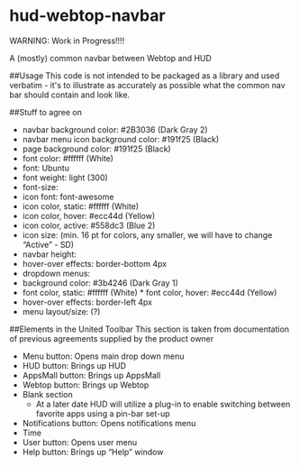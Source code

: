 hud-webtop-navbar
=================
WARNING: Work in Progress!!!!

A (mostly) common navbar between Webtop and HUD

##Usage
This code is not intended to be packaged as a library and used verbatim - it's 
to illustrate as accurately as possible what the common nav bar should contain
and look like.

##Stuff to agree on

 * navbar background color: #2B3036 (Dark Gray 2)
 * navbar menu icon background color: #191f25 (Black)
 * page background color: #191f25 (Black)
 * font color: #ffffff (White)
 * font: Ubuntu
 * font weight: light (300)
 * font-size: 
 * icon font: font-awesome
 * icon color, static: #ffffff (White)
 * icon color, hover: #ecc44d (Yellow)
 * icon color, active: #558dc3 (Blue 2)
 * icon size: (min. 16 pt for colors, any smaller, we will have to change “Active” - SD)
 * navbar height:
 * hover-over effects: border-bottom 4px
 * dropdown menus: 
  * background color: #3b4246 (Dark Gray 1)
  * font color, static: #ffffff (White)
		* font color, hover: #ecc44d (Yellow)
  * hover-over effects: border-left 4px
  * menu layout/size: (?)

##Elements in the United Toolbar
This section is taken from documentation of previous agreements supplied by the product owner

* Menu button: Opens main drop down menu
* HUD button: Brings up HUD
* AppsMall button: Brings up AppsMall
* Webtop button: Brings up Webtop
* Blank section
	* At a later date HUD will utilize a plug-in to enable switching between favorite apps using a pin-bar set-up
* Notifications button: Opens notifications menu
* Time
* User button: Opens user menu
* Help button: Brings up “Help” window
  